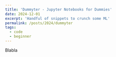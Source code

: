 ```yaml
---
title: 'Dummyter - Jupyter Notebooks for Dummies'
date: 2024-12-01
excerpt: 'Handful of snippets to crunch some ML'
permalink: /posts/2024/dummyter
tags:
  - code
  - beginner
---
```


Blabla